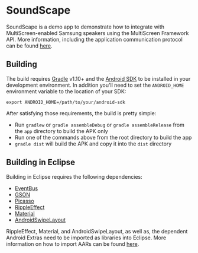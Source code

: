 # SoundScape

SoundScape is a demo app to demonstrate how to integrate with MultiScreen-enabled Samsung
speakers using the MultiScreen Framework API. More information, including the application
communication protocol can be found [here](https://github.com/MultiScreenSDK/webapp-audioplayer/blob/master/soundscape.md).

## Building

The build requires [Gradle](http://www.gradle.org/downloads)
v1.10+ and the [Android SDK](http://developer.android.com/sdk/index.html)
to be installed in your development environment. In addition you'll need to set
the `ANDROID_HOME` environment variable to the location of your SDK:

    export ANDROID_HOME=/path/to/your/android-sdk

After satisfying those requirements, the build is pretty simple:

* Run `gradlew` or `gradle assembleDebug` or `gradle assembleRelease` from the `app` directory to
  build the APK only
* Run one of the commands above from the root directory to build the app
* `gradle dist` will build the APK and copy it into the `dist` directory

## Building in Eclipse

Building in Eclipse requires the following dependencies:

* [EventBus](https://github.com/greenrobot/EventBus)
* [GSON](https://github.com/google/gson)
* [Picasso](https://github.com/square/picasso)
* [RippleEffect](https://github.com/traex/RippleEffect)
* [Material](https://github.com/rey5137/material)
* [AndroidSwipeLayout](https://github.com/daimajia/AndroidSwipeLayout)

RippleEffect, Material, and AndroidSwipeLayout, as well as, the dependent Android Extras need to be
imported as libraries into Eclipse. More information on how to import AARs can be found
[here](https://commonsware.com/blog/2014/07/03/consuming-aars-eclipse.html).
